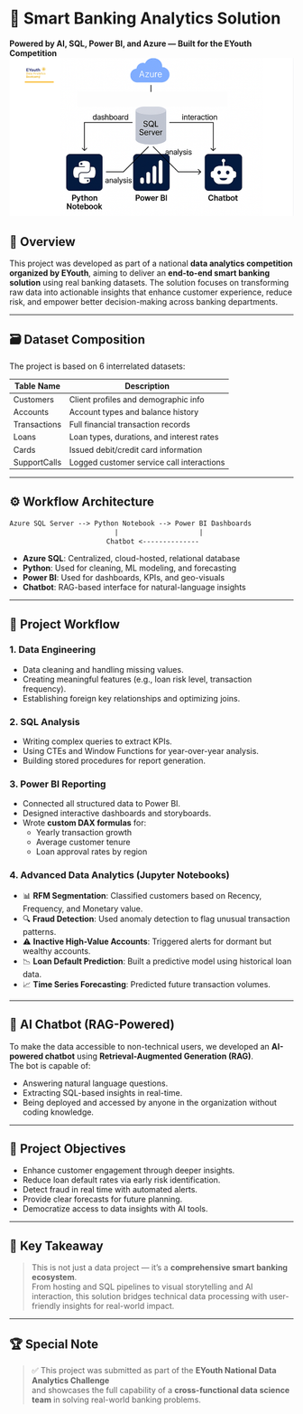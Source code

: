 # 💼 Smart Banking Analytics Solution  
**Powered by AI, SQL, Power BI, and Azure — Built for the EYouth Competition**
![System Architecture](Screenshot%202025-05-28%20233412.png)

## 📌 Overview

This project was developed as part of a national **data analytics competition organized by EYouth**, aiming to deliver an **end-to-end smart banking solution** using real banking datasets. The solution focuses on 
transforming raw data into actionable insights that enhance customer experience, reduce risk, and empower better decision-making across banking departments.



---

## 🗃️ Dataset Composition
The project is based on 6 interrelated datasets:

| Table Name     | Description                                 |
|----------------|---------------------------------------------|
| Customers      | Client profiles and demographic info        |
| Accounts       | Account types and balance history           |
| Transactions   | Full financial transaction records          |
| Loans          | Loan types, durations, and interest rates   |
| Cards          | Issued debit/credit card information        |
| SupportCalls   | Logged customer service call interactions   |

---

## ⚙️ Workflow Architecture
```
Azure SQL Server --> Python Notebook --> Power BI Dashboards
                          |                    |
                        Chatbot <--------------
```

- **Azure SQL**: Centralized, cloud-hosted, relational database
- **Python**: Used for cleaning, ML modeling, and forecasting
- **Power BI**: Used for dashboards, KPIs, and geo-visuals
- **Chatbot**: RAG-based interface for natural-language insights

---


## 🔧 Project Workflow

### 1. **Data Engineering**
- Data cleaning and handling missing values.  
- Creating meaningful features (e.g., loan risk level, transaction frequency).  
- Establishing foreign key relationships and optimizing joins.

### 2. **SQL Analysis**
- Writing complex queries to extract KPIs.  
- Using CTEs and Window Functions for year-over-year analysis.  
- Building stored procedures for report generation.

### 3. **Power BI Reporting**
- Connected all structured data to Power BI.  
- Designed interactive dashboards and storyboards.  
- Wrote **custom DAX formulas** for:  
  - Yearly transaction growth  
  - Average customer tenure  
  - Loan approval rates by region

### 4. **Advanced Data Analytics (Jupyter Notebooks)**
- 📊 **RFM Segmentation**: Classified customers based on Recency, Frequency, and Monetary value.  
- 🔍 **Fraud Detection**: Used anomaly detection to flag unusual transaction patterns.  
- ⚠️ **Inactive High-Value Accounts**: Triggered alerts for dormant but wealthy accounts.  
- 📉 **Loan Default Prediction**: Built a predictive model using historical loan data.  
- 📈 **Time Series Forecasting**: Predicted future transaction volumes.

---

## 💬 AI Chatbot (RAG-Powered)

To make the data accessible to non-technical users, we developed an **AI-powered chatbot** using **Retrieval-Augmented Generation (RAG)**.  
The bot is capable of:
- Answering natural language questions.  
- Extracting SQL-based insights in real-time.  
- Being deployed and accessed by anyone in the organization without coding knowledge.

---

## 🎯 Project Objectives

- Enhance customer engagement through deeper insights.  
- Reduce loan default rates via early risk identification.  
- Detect fraud in real time with automated alerts.  
- Provide clear forecasts for future planning.  
- Democratize access to data insights with AI tools.

---

## 🧠 Key Takeaway

> This is not just a data project — it’s a **comprehensive smart banking ecosystem**.  
From hosting and SQL pipelines to visual storytelling and AI interaction, this solution bridges technical data processing with user-friendly insights for real-world impact.

---

## 🏆 Special Note

> ✅ This project was submitted as part of the **EYouth National Data Analytics Challenge**  
and showcases the full capability of a **cross-functional data science team** in solving real-world banking problems.
